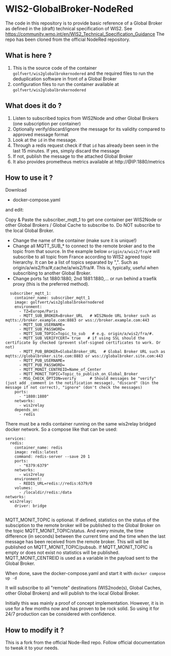 # WIS2-GlobalBroker-NodeRed

The code in this repository is to provide basic reference of a Global Broker as defined in the (draft) technical specification of WIS2. 
See https://community.wmo.int/en/WIS2_Technical_Specification_Guidance
The repo has been cloned from the official NodeRed repository.

## What is here ?

1. This is the source code of the container `golfvert/wis2globalbrokernodered` and the required files to run the deduplication software in front of a Global Broker
2. configuration files to run the container available at `golfvert/wis2globalbrokernodered`

## What does it do ?

1. Listen to subscribed topics from WIS2Node and other Global Brokers (one subscription per container)
2. Optionally verify/discard/ignore the message for its validity compared to approved message format
3. Look at the `id` in the message. 
4. Through a redis request check if that `id` has already been seen in the last 15 minutes. If yes, simply discard the message
5. If not, publish the message to the attached Global Broker
6. It also provides prometheus metrics available at http://@IP:1880/metrics

## How to use it ?

Download 
- docker-compose.yaml

and edit:

Copy & Paste the subscriber_mqtt_1 to get one container per WIS2Node or other Global Brokers / Global Cache to subscribe to. Do NOT subscribe to the local Global Broker.
- Change the name of the container (make sure it is unique!)
- Change all MQTT_SUB_* to connect to the remote broker and to the topic from that source. In the example below `origin/a/wis2/fra/#` will subscribe to all topic from France according to WIS2 agreed topic hierarchy. It can be a list of topics separated by ",". Such as origin/a/wis2/fra/#,cache/a/wis2/fra/#. This is, typically, useful when subscribing to another Global Broker.
- Change ports 1st 1880:1880, 2nd 1881:1880,... or run behind a traefik proxy (this is the preferred method).

```
  subscriber_mqtt_1:
    container_name: subscriber_mqtt_1
    image: golfvert/wis2globalbrokernodered
    environment:
      - TZ=Europe/Paris
      - MQTT_SUB_BROKER=Broker_URL   # WIS2Node URL broker such as mqtts://broker.example.com:8883 or wss://broker.example.com:443
      - MQTT_SUB_USERNAME=
      - MQTT_SUB_PASSWORD=
      - MQTT_SUB_TOPIC=Topic_to_sub   # e.g. origin/a/wis2/fra/#. 
      - MQTT_SUB_VERIFYCERT= true   # if using SSL should the certificate by checked (prevent slef-signed certificates to work. Or not)
      - MQTT_PUB_BROKER=GlobalBroker_URL   # Global Broker URL such as mqtts://globalbroker.site.com:8883 or wss://globalbroker.site.com:443
      - MQTT_PUB_USERNAME=
      - MQTT_PUB_PASSWORD=
      - MQTT_MONIT_CENTREID=Name_of_Center
      - MQTT_MONIT_TOPIC=Topic_to_publish_on_Global_Broker
      - MSG_CHECK_OPTION=verify      # Should messages be "verify" (just add _comment in the notification message), "discard" (bin the message if not correct), "ignore" (don't check the messages)
    ports:
      - "1880:1880"
    networks:
      - wis2relay
    depends_on:
      - redis
 ```
 
There must be a redis container running on the same wis2relay bridged docker network. So a compose like that can be used:

```
services:
  redis:
    container_name: redis
    image: redis:latest
    command: redis-server --save 20 1
    ports:
      - "6379:6379"
    networks:
      - wis2relay
    environment:
      - REDIS_URL=redis://redis:6379/0
    volumes:
      - /localdir/redis:/data
networks:
  wis2relay:
    driver: bridge
    
```

MQTT_MONIT_TOPIC is optional. If defined, statistics on the status of the subsciption to the remote broker will be published to the Global Broker on the topic MQTT_MONIT_TOPIC/status. And every minute, the time difference (in seconds) between the current time and the time when the last message has been received from the remote broker. This will will be published on MQTT_MONIT_TOPIC/pubsub. If MQTT_MONIT_TOPIC is empty or does not exist no statistics will be published.
MQTT_MONIT_CENTREID is used as a variable in the payload sent to the Global Broker.

When done, save the docker-compose.yaml and start it with `docker compose up -d`

It will  subscribe to all "remote" destinations (WIS2node(s), Global Caches, other Global Brokers) and will publish to the local Global Broker.

Initially this was mainly a proof of concept implementation. However, it is in use for a few months now and has proven to be rock solid. So using it for 24/7 production can be considered with confidence.

## How to modify it ?

This is a fork from the official Node-Red repo. Follow official documentation to tweak it to your needs.
